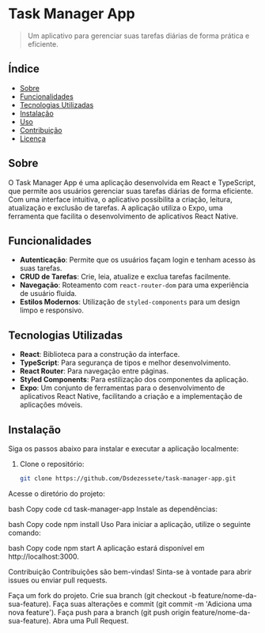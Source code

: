 
# Task Manager App

> Um aplicativo para gerenciar suas tarefas diárias de forma prática e eficiente.

## Índice

- [Sobre](#sobre)
- [Funcionalidades](#funcionalidades)
- [Tecnologias Utilizadas](#tecnologias-utilizadas)
- [Instalação](#instalação)
- [Uso](#uso)
- [Contribuição](#contribuição)
- [Licença](#licença)

## Sobre

O Task Manager App é uma aplicação desenvolvida em React e TypeScript, que permite aos usuários gerenciar suas tarefas diárias de forma eficiente. Com uma interface intuitiva, o aplicativo possibilita a criação, leitura, atualização e exclusão de tarefas. A aplicação utiliza o Expo, uma ferramenta que facilita o desenvolvimento de aplicativos React Native.

## Funcionalidades

- **Autenticação**: Permite que os usuários façam login e tenham acesso às suas tarefas.
- **CRUD de Tarefas**: Crie, leia, atualize e exclua tarefas facilmente.
- **Navegação**: Roteamento com `react-router-dom` para uma experiência de usuário fluida.
- **Estilos Modernos**: Utilização de `styled-components` para um design limpo e responsivo.

## Tecnologias Utilizadas

- **React**: Biblioteca para a construção da interface.
- **TypeScript**: Para segurança de tipos e melhor desenvolvimento.
- **React Router**: Para navegação entre páginas.
- **Styled Components**: Para estilização dos componentes da aplicação.
- **Expo**: Um conjunto de ferramentas para o desenvolvimento de aplicativos React Native, facilitando a criação e a implementação de aplicações móveis.

## Instalação

Siga os passos abaixo para instalar e executar a aplicação localmente:

1. Clone o repositório:

   ```bash
   git clone https://github.com/Dsdezessete/task-manager-app.git
Acesse o diretório do projeto:

bash
Copy code
cd task-manager-app
Instale as dependências:

bash
Copy code
npm install
Uso
Para iniciar a aplicação, utilize o seguinte comando:

bash
Copy code
npm start
A aplicação estará disponível em http://localhost:3000.

Contribuição
Contribuições são bem-vindas! Sinta-se à vontade para abrir issues ou enviar pull requests.

Faça um fork do projeto.
Crie sua branch (git checkout -b feature/nome-da-sua-feature).
Faça suas alterações e commit (git commit -m 'Adiciona uma nova feature').
Faça push para a branch (git push origin feature/nome-da-sua-feature).
Abra uma Pull Request.